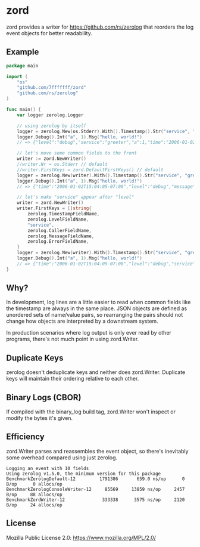 # zord

zord provides a writer for https://github.com/rs/zerolog that reorders the log
event objects for better readability.

## Example

```go
package main

import (
	"os"
	"github.com/7fffffff/zord"
	"github.com/rs/zerolog"
)

func main() {
	var logger zerolog.Logger

	// using zerolog by itself
	logger = zerolog.New(os.Stderr).With().Timestamp().Str("service", "greeter").Logger()
	logger.Debug().Int("a", 1).Msg("hello, world!")
	// => {"level":"debug","service":"greeter","a":1,"time":"2006-01-02T15:04:05-07:00","message":"hello, world!"}

	// let's move some common fields to the front
	writer := zord.NewWriter()
	//writer.Wr = os.Stderr // default
	//writer.FirstKeys = zord.DefaultFirstKeys() // default
	logger = zerolog.New(writer).With().Timestamp().Str("service", "greeter").Logger()
	logger.Debug().Int("a", 1).Msg("hello, world!")
	// => {"time":"2006-01-02T15:04:05-07:00","level":"debug","message":"hello, world!","service":"greeter","a":1}

	// let's make "service" appear after "level"
	writer = zord.NewWriter()
	writer.FirstKeys = []string{
		zerolog.TimestampFieldName,
		zerolog.LevelFieldName,
		"service",
		zerolog.CallerFieldName,
		zerolog.MessageFieldName,
		zerolog.ErrorFieldName,
	}
	logger = zerolog.New(writer).With().Timestamp().Str("service", "greeter").Logger()
	logger.Debug().Int("a", 1).Msg("hello, world!")
	// => {"time":"2006-01-02T15:04:05-07:00","level":"debug","service":"greeter","message":"hello, world!","a":1}
}
```

## Why?

In development, log lines are a little easier to read when common fields like
the timestamp are always in the same place. JSON objects are defined as
unordered sets of name/value pairs, so rearranging the pairs should not change
how objects are interpreted by a downstream system.

In production scenarios where log output is only ever read by other programs,
there's not much point in using zord.Writer.

## Duplicate Keys

zerolog doesn't deduplicate keys and neither does zord.Writer. Duplicate keys
will maintain their ordering relative to each other.

## Binary Logs (CBOR)

If compiled with the binary_log build tag, zord.Writer won't inspect or modify
the bytes it's given.

## Efficiency

zord.Writer parses and reassembles the event object, so there's inevitably some
overhead compared using just zerolog.

```
Logging an event with 10 fields
Using zerolog v1.5.0, the minimum version for this package
BenchmarkZerologDefault-12         1791386       659.0 ns/op      0 B/op      0 allocs/op
BenchmarkZerologConsoleWriter-12     85569     13859 ns/op     2457 B/op     88 allocs/op
BenchmarkZordWriter-12              333338      3575 ns/op     2120 B/op     24 allocs/op
```

## License

Mozilla Public License 2.0:
https://www.mozilla.org/MPL/2.0/

